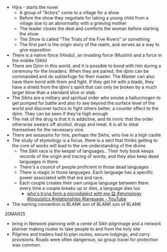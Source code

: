 - Hijra - starts the novel
	- A group of "Actors" come to a village for a show
	- Before the show they negotiate for taking a young child from a village due to an abnormality with a grieving mother
	- The leader closes the deal and comforts the woman before starting the show
	- The Show is called "The Trials of the Five Rivers" or something
	- The first part is the origin story of the realm, and serves as a way to give exposition
- There is a native force (Hindu), an invading force (Muslim) and a force in the middle (Sikh)
- There are Djinn in this world, and it is possible to bond with him during a ceremony for the invaders. When they are paired, the djinn can be commanded and do subterfuge for their master. The Master can also have them bond with them and fight. If they get hit with a blade, they have a shield from the djinn's spirit that can only be broken by a much larger blow than a standard slice or stab.
- The Sikhs are a military and spiritual order who smoke a hallucinogen to get pumped for battle and also to see beyond the surface level of the world and discover tactics to fight others better, a counter effect to the djinn. They can be seen if they're high enough
- The risk of the drug is that it is addictive, and its ironic that the order otherwise swears off alcohol, drugs and meat. It is all to steal themselves for the necessary vice.
- There are assassins for hire, perhaps the Sikhs, who live in a high castle
- The study of etymology is a focus. there is a sect that thinks getting to the core of works will lead to the ore understanding of the divine
	- The Sikh race is the keeper of languages.. Their holy book keeps records of the origin and tracing of words, and they also keep dead languages in there.
	- There's a council of people proficient in those dead languages
	- There is magic in those languages. Each language has a specific power associated with that era and race.
	- Each couple creates their own unique language between them. every time a couple breaks up or dies, a language dies too
		- [who's tryna form a microdialect with me 😋 #etymology #linguistics #relationships #language - YouTube](https://www.youtube.com/shorts/O6U6iGb18bY)
- The naming convention is BLANK son of BLANK son of BLANK

20MAR25
- bring in Network planning with a cente of Sikh pilgrimage and a network planner making routes to take people to and from the holy site
- Pilgrims and traders had to plan routes, secure lodgings, and carry provisions. Roads were often dangerous, so group travel for protection was common.